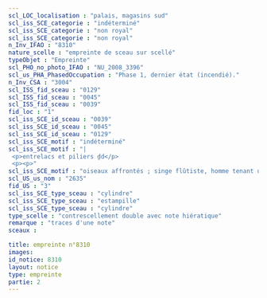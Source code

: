 ```yaml
---
scl_LOC_localisation : "palais, magasins sud"
scl_iss_SCE_categorie : "indéterminé"
scl_iss_SCE_categorie : "non royal"
scl_iss_SCE_categorie : "non royal"
n_Inv_IFAO : "8310"
nature_scelle : "empreinte de sceau sur scellé"
typeObjet : "Empreinte"
scl_PHO_no_photo_IFAO : "NU_2008_3396"
scl_us_PHA_PhasedOccupation : "Phase 1, dernier état (incendié)."
n_Inv_CSA : "3004"
scl_ISS_fid_sceau : "0129"
scl_ISS_fid_sceau : "0045"
scl_ISS_fid_sceau : "0039"
fid_loc : "1"
scl_iss_SCE_id_sceau : "0039"
scl_iss_SCE_id_sceau : "0045"
scl_iss_SCE_id_sceau : "0129"
scl_iss_SCE_motif : "indéterminé"
scl_iss_SCE_motif : "|
 <p>entrelacs et piliers ḏd</p>
 <p><p>"
scl_iss_SCE_motif : "oiseaux affrontés ; singe flûtiste, homme tenant un crocodile ?, hippopotame, capriné, lézard ; crocodiles tête-bêche, lion, insecte,abeille ; homme sautant?, animal couché..."
scl_US_us_nom : "2635"
fid_US : "3"
scl_iss_SCE_type_sceau : "cylindre"
scl_iss_SCE_type_sceau : "estampille"
scl_iss_SCE_type_sceau : "cylindre"
type_scelle : "contrescellement double avec note hiératique"
remarque : "traces d'une note"
sceaux :

title: empreinte n°8310
images: 
id_notice: 8310
layout: notice
type: empreinte
partie: 2
---
```


